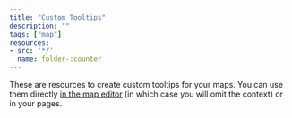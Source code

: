 ```yaml
---
title: "Custom Tooltips"
description: ""
tags: ["map"]
resources:
- src: '*/'
  name: folder-:counter
---
```


These are resources to create custom tooltips for your maps. You can use them directly [in the map editor](https://help.opendatasoft.com/platform/en/publishing_data/07_configuring_visualizations/02_configuring_map_view/tooltip.html#custom-html-tooltip) (in which case you will omit the context) or in your pages.
